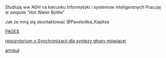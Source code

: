 Studiuję ww AGH na kierunku Informatyki i systemow inteligentnych
Pracuję w  zespole "Hot Water Bottle"

Jak ze mną się skontaktować @Pavelo4ka_Kapitsa

[PAGES](https://github.com/pavelo4ka/pavelo4ka.github.io)

[repozytorium o Synchronizacji dla syntezy głowy mówiącej](https://github.com/pavelo4ka/SyncTalk)

[artykuł](https://paperswithcode.com/paper/synctalk-the-devil-is-in-the-synchronization)

